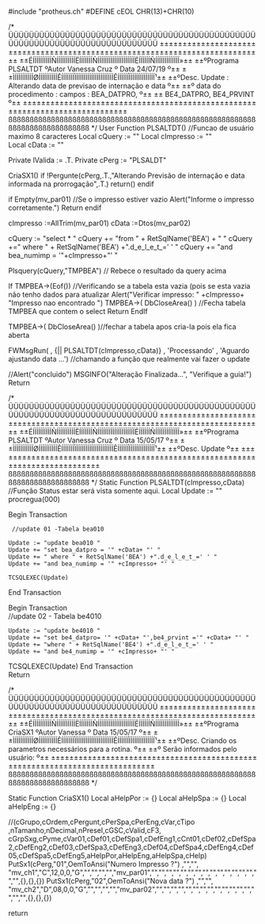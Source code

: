 #include "protheus.ch"
#DEFINE  cEOL CHR(13)+CHR(10) 

/*
ÜÜÜÜÜÜÜÜÜÜÜÜÜÜÜÜÜÜÜÜÜÜÜÜÜÜÜÜÜÜÜÜÜÜÜÜÜÜÜÜÜÜÜÜÜÜÜÜÜÜÜÜÜÜÜÜÜÜÜÜÜÜÜÜÜÜÜÜÜÜÜÜÜÜÜÜÜ
±±±±±±±±±±±±±±±±±±±±±±±±±±±±±±±±±±±±±±±±±±±±±±±±±±±±±±±±±±±±±±±±±±±±±±±±±±±±±
±±ÉÍÍÍÍÍÍÍÍÍÍÑÍÍÍÍÍÍÍÍÍÍËÍÍÍÍÍÍÍÑÍÍÍÍÍÍÍÍÍÍÍÍÍÍÍÍÍÍÍÍËÍÍÍÍÍÍÑÍÍÍÍÍÍÍÍÍÍÍÍÍ»±±
±±ºPrograma  PLSALTDT  ºAutor   Vanessa Cruz         º Data    24/07/19   º±±
±±ÌÍÍÍÍÍÍÍÍÍÍØÍÍÍÍÍÍÍÍÍÍÊÍÍÍÍÍÍÍÏÍÍÍÍÍÍÍÍÍÍÍÍÍÍÍÍÍÍÍÍÊÍÍÍÍÍÍÏÍÍÍÍÍÍÍÍÍÍÍÍÍ¹±±
±±ºDesc.  Update :  Alterando data de previsao de internação e data        º±±
±±º                       data do procedimento : campos : BEA_DATPRO,                      º±±
±±                         BE4_DATPRO,	BE4_PRVINT        º±±
±±±±±±±±±±±±±±±±±±±±±±±±±±±±±±±±±±±±±±±±±±±±±±±±±±±±±±±±±±±±±±±±±±±±±±±±±±±±±
ßßßßßßßßßßßßßßßßßßßßßßßßßßßßßßßßßßßßßßßßßßßßßßßßßßßßßßßßßßßßßßßßßßßßßßßßßßßßß
*/
User Function PLSALTDT()  //Funcao de usuário maximo 8 caracteres
Local cQuery    := ""
Local cImpresso := ""  
Local cData     := ""    

Private lValida := .T. 
Private cPerg   := "PLSALDT" 

CriaSX1()
if !Pergunte(cPerg,.T.,"Alterando Previsão de internação e data informada na prorrogação",.T.)
       return()
endif    

if Empty(mv_par01) //Se o impresso estiver vazio 
	Alert("Informe o impresso corretamente.")
    Return
endif

cImpresso :=AllTrim(mv_par01) 
cData     :=Dtos(mv_par02)  



cQuery := "select *  "
cQuery += "from " +  RetSqlName('BEA') + " " 
cQuery +=" where " + RetSqlName('BEA') +".d_e_l_e_t_=' ' "
cQuery += "and bea_numimp  = '"+cImpresso+"' "

Plsquery(cQuery,"TMPBEA") // Rebece o resultado da query acima 


If  TMPBEA->(Eof()) //Verificando se a tabela esta vazia (pois se esta vazia não tenho dados para atualizar
    Alert("Verificar impresso: " +cImpresso+ "Impresso nao encontrado ") 
    TMPBEA->( DbCloseArea() ) //Fecha tabela TMPBEA que contem o select 
    Return 
EndIf  

TMPBEA->( DbCloseArea() )//fechar a tabela apos cria-la pois ela fica aberta 

FWMsgRun( , {|| PLSALTDT(cImpresso,cData)} , 'Processando' , 'Aguardo ajustando data ...')  //chamando a função que realmente vai fazer o update  

//Alert("concluido")
MSGINFO("Alteração Finalizada...", "Verifique a guia!")
Return

/*
ÜÜÜÜÜÜÜÜÜÜÜÜÜÜÜÜÜÜÜÜÜÜÜÜÜÜÜÜÜÜÜÜÜÜÜÜÜÜÜÜÜÜÜÜÜÜÜÜÜÜÜÜÜÜÜÜÜÜÜÜÜÜÜÜÜÜÜÜÜÜÜÜÜÜÜÜÜ
±±±±±±±±±±±±±±±±±±±±±±±±±±±±±±±±±±±±±±±±±±±±±±±±±±±±±±±±±±±±±±±±±±±±±±±±±±±±±
±±ÉÍÍÍÍÍÍÍÍÍÍÑÍÍÍÍÍÍÍÍÍÍËÍÍÍÍÍÍÍÑÍÍÍÍÍÍÍÍÍÍÍÍÍÍÍÍÍÍÍÍËÍÍÍÍÍÍÑÍÍÍÍÍÍÍÍÍÍÍÍÍ»±±
±±ºPrograma  PLSALTDT  ºAutor   Vanessa Cruz         º  Data   15/05/17  º±±
±±ÌÍÍÍÍÍÍÍÍÍÍØÍÍÍÍÍÍÍÍÍÍÊÍÍÍÍÍÍÍÏÍÍÍÍÍÍÍÍÍÍÍÍÍÍÍÍÍÍÍÍÊÍÍÍÍÍÍÏÍÍÍÍÍÍÍÍÍÍÍÍÍ¹±±
±±ºDesc.       Update                             º±±
±±±±±±±±±±±±±±±±±±±±±±±±±±±±±±±±±±±±±±±±±±±±±±±±±±±±±±±±±±±±±±±±±±±±±±±±±±±±±
ßßßßßßßßßßßßßßßßßßßßßßßßßßßßßßßßßßßßßßßßßßßßßßßßßßßßßßßßßßßßßßßßßßßßßßßßßßßßß
*/
Static Function PLSALTDT(cImpresso,cData) //Função Status estar será vista somente aqui.
Local Update := ""    
procregua(000) 

 Begin Transaction  
 	
     //update 01 -Tabela bea010
     
    Update := "update bea010 "
    Update += "set bea_datpro = '" +cData+ "' "
    Update += " where " + RetSqlName('BEA') +".d_e_l_e_t_=' ' "
    Update += "and bea_numimp = '" +cImpresso+ "' "
    
    TCSQLEXEC(Update) 

 End Transaction 

 Begin Transaction     
	//update 02 - Tabela be4010
	
    Update := "update be4010 "
    Update += "set be4_datpro= '" +cData+ "',be4_prvint ='" +cData+ "' "
    Update += "where " + RetSqlName('BE4') +".d_e_l_e_t_=' ' "
    Update += "and be4_numimp = '" +cImpresso+ "' "

   TCSQLEXEC(Update) 
 End Transaction   
 Return 

/*
ÜÜÜÜÜÜÜÜÜÜÜÜÜÜÜÜÜÜÜÜÜÜÜÜÜÜÜÜÜÜÜÜÜÜÜÜÜÜÜÜÜÜÜÜÜÜÜÜÜÜÜÜÜÜÜÜÜÜÜÜÜÜÜÜÜÜÜÜÜÜÜÜÜÜÜÜÜ
±±±±±±±±±±±±±±±±±±±±±±±±±±±±±±±±±±±±±±±±±±±±±±±±±±±±±±±±±±±±±±±±±±±±±±±±±±±±±
±±ÉÍÍÍÍÍÍÍÍÍÍÑÍÍÍÍÍÍÍÍÍÍËÍÍÍÍÍÍÍÑÍÍÍÍÍÍÍÍÍÍÍÍÍÍÍÍÍÍÍÍËÍÍÍÍÍÍÑÍÍÍÍÍÍÍÍÍÍÍÍÍ»±±
±±ºPrograma   CriaSX1   ºAutor  Vanessa          º Data    15/05/17       º±±
±±ÌÍÍÍÍÍÍÍÍÍÍØÍÍÍÍÍÍÍÍÍÍÊÍÍÍÍÍÍÍÏÍÍÍÍÍÍÍÍÍÍÍÍÍÍÍÍÍÍÍÍÊÍÍÍÍÍÍÏÍÍÍÍÍÍÍÍÍÍÍÍÍ¹±±
±±ºDesc.        Criando os parametros necessários para a rotina.          º±±
±±º                 Serão informados pelo usuário:                            º±±
±±±±±±±±±±±±±±±±±±±±±±±±±±±±±±±±±±±±±±±±±±±±±±±±±±±±±±±±±±±±±±±±±±±±±±±±±±±±±
ßßßßßßßßßßßßßßßßßßßßßßßßßßßßßßßßßßßßßßßßßßßßßßßßßßßßßßßßßßßßßßßßßßßßßßßßßßßßß
*/ 


Static Function CriaSX1()
Local aHelpPor := {}
Local aHelpSpa := {}
Local aHelpEng := {}  


//(cGrupo,cOrdem,cPergunt,cPerSpa,cPerEng,cVar,cTipo ,nTamanho,nDecimal,nPresel,cGSC,cValid,cF3, cGrpSxg,cPyme,cVar01,cDef01,cDefSpa1,cDefEng1,cCnt01,cDef02,cDefSpa2,cDefEng2,cDef03,cDefSpa3,cDefEng3,cDef04,cDefSpa4,cDefEng4,cDef05,cDefSpa5,cDefEng5,aHelpPor,aHelpEng,aHelpSpa,cHelp)
PutSx1(cPerg,"01",OemToAnsi("Numero Impresso ?")        ,"","", "mv_ch1","C",12,0,0,"G","","","","","mv_par01","","","","","","","","","","","","","","","","",{},{},{})
PutSx1(cPerg,"02",OemToAnsi("Nova data       ?")        ,"","", "mv_ch2","D",08,0,0,"G","","","","","mv_par02","","","","","","","","","","","","","","","","",{},{},{})

return 